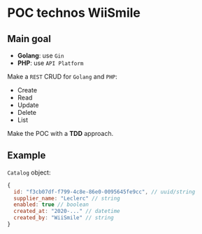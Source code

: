 # POC technos WiiSmile

## Main goal

- **Golang**: use `Gin`
- **PHP**: use `API Platform`

Make a `REST` CRUD for `Golang` and `PHP`:
- Create
- Read
- Update
- Delete
- List

Make the POC with a **TDD** approach.

## Example

`Catalog` object:

```javascript
{
  id: "f3cb07df-f799-4c8e-86e0-0095645fe9cc", // uuid/string
  supplier_name: "Leclerc" // string
  enabled: true // boolean
  created_at: "2020-..." // datetime
  created_by: "WiiSmile" // string
}
```